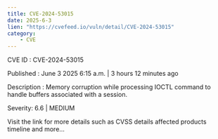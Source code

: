 ```yaml
---
title: CVE-2024-53015
date: 2025-6-3
lien: "https://cvefeed.io/vuln/detail/CVE-2024-53015"
category:
    - CVE
---
```


CVE ID : CVE-2024-53015

Published :  June 3
2025
6:15 a.m. | 3 hours
12 minutes ago

Description : Memory corruption while processing IOCTL command to handle buffers associated with a session.

Severity: 6.6 | MEDIUM

Visit the link for more details
such as CVSS details
affected products
timeline
and more...
